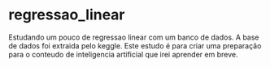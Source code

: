 # regressao_linear
Estudando um pouco de regressao linear com um banco de dados.
A base de dados foi extraida pelo keggle.
Este estudo é para criar uma preparação para o conteudo de inteligencia artificial que irei aprender em breve.
